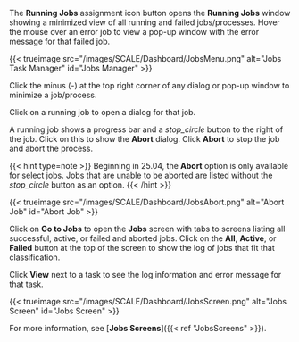 &NewLine;

The **Running Jobs** <span class="material-icons">assignment</span> icon button opens the **Running Jobs** window showing a minimized view of all running and failed jobs/processes.
Hover the mouse over an error job to view a pop-up window with the error message for that failed job.

{{< trueimage src="/images/SCALE/Dashboard/JobsMenu.png" alt="Jobs Task Manager" id="Jobs Manager" >}}

Click the minus (-) at the top right corner of any dialog or pop-up window to minimize a job/process.  

Click on a running job to open a dialog for that job.

A running job shows a progress bar and a <i class="material-icons" aria-hidden="true" title="Abort">stop_circle</i> button to the right of the job. Click on this to show the **Abort** dialog.
Click **Abort** to stop the job and abort the process.

{{< hint type=note >}}
Beginning in 25.04, the **Abort** option is only available for select jobs. Jobs that are unable to be aborted are listed without the <i class="material-icons" aria-hidden="true" title="Abort">stop_circle</i> button as an option.
{{< /hint >}}

{{< trueimage src="/images/SCALE/Dashboard/JobsAbort.png" alt="Abort Job" id="Abort Job" >}}

Click on **Go to Jobs** to open the **Jobs** screen with tabs to screens listing all successful, active, or failed and aborted jobs.
Click on the **All**, **Active**, or **Failed** button at the top of the screen to show the log of jobs that fit that classification.

Click **View** next to a task to see the log information and error message for that task.

{{< trueimage src="/images/SCALE/Dashboard/JobsScreen.png" alt="Jobs Screen" id="Jobs Screen" >}}

For more information, see [**Jobs Screens**]({{< ref "JobsScreens" >}}).